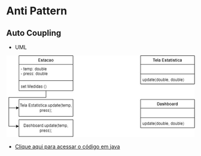 # Anti Pattern

## Auto Coupling

- UML

![Image showing Class and the auto coupling](https://raw.githubusercontent.com/LucasACES/bertoti/master/padroes/observer/anti/AntiPatternObserver.png)

- [Clique aqui para acessar o código em java](https://google.com)
